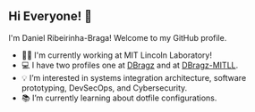 ## Hi Everyone! 👋

I'm Daniel Ribeirinha-Braga! Welcome to my GitHub profile.

- 👨‍💻 I'm currently working at MIT Lincoln Laboratory!
- 💻 I have two profiles one at [DBragz](https://github.com/DBragz/DBragz) and at [DBragz-MITLL](https://github.com/DBragz-MITLL).
- 💡 I’m interested in systems integration architecture, software prototyping, DevSecOps, and Cybersecurity.
- 📚 I’m currently learning about dotfile configurations.

